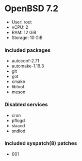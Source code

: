 # OpenBSD 7.2

- User: root
- vCPU: 2
- RAM: 12 GiB
- Storage: 10 GiB

### Included packages

- autoconf-2.71
- automake-1.16.3
- git
- got
- cmake
- libtool
- meson

### Disabled services

- cron
- pflogd
- slaacd
- sndiod

### Included syspatch(8) patches

- 001
